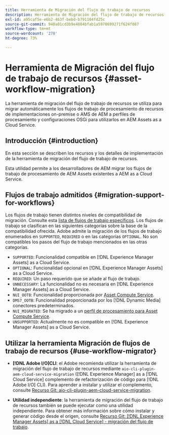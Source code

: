 ```yaml
---
title: Herramienta de Migración del flujo de trabajo de recursos
description: Herramienta de Migración del flujo de trabajo de recursos
exl-id: a95caf5e-e6b2-463f-bebd-b791104fd25c
source-git-commit: 940a01cd3b9e4804bfab1a5970699271f624f087
workflow-type: tm+mt
source-wordcount: '278'
ht-degree: 73%

---
```


# Herramienta de Migración del flujo de trabajo de recursos {#asset-workflow-migration}

La herramienta de migración del flujo de trabajo de recursos se utiliza para migrar automáticamente los flujos de trabajo de procesamiento de recursos de implementaciones on-premise o AMS de AEM a perfiles de procesamiento y configuraciones OSGi para utilizarlos en AEM Assets as a Cloud Service.

## Introducción {#introduction}

En esta sección se describen los recursos y los detalles de implementación de la herramienta de migración del flujo de trabajo de recursos.

Esta utilidad permite a los desarrolladores de AEM migrar los flujos de trabajo de procesamiento de AEM Assets existentes a AEM as a Cloud Service.

## Flujos de trabajo admitidos {#migration-support-for-workflows}

Los flujos de trabajo tienen distintos niveles de compatibilidad de migración. Consulte esta [lista de flujos de trabajo específicos](https://github.com/adobe/aem-cloud-migration/blob/master/src/main/resources/workflowSteps.properties). Los flujos de trabajo se clasifican en las siguientes categorías sobre la base de la compatibilidad ofrecida. Adobe admite la migración de los flujos de trabajo enumerados en `SUPPORTED`, `REQUIRED` o en las categorías `OPTIONAL`. No son compatibles los pasos del flujo de trabajo mencionados en las otras categorías.

* `SUPPORTED`: Funcionalidad compatible en [!DNL Experience Manager Assets] as a Cloud Service.
* `OPTIONAL`: Funcionalidad opcional en [!DNL Experience Manager Assets] as a Cloud Service.
* `REQUIRED`: Un paso requerido que se añade al flujo de trabajo.
* `UNNECESSARY`: La funcionalidad no es necesaria en [!DNL Experience Manager Assets] as a Cloud Service.
* `NUI_OOTB`: Funcionalidad proporcionada por [Asset Compute Service](/help/assets/asset-microservices-configure-and-use.md).
* `DMS7_OOTB`: Funcionalidad proporcionada por los [!DNL Dynamic Media] conectores predeterminados.
* `NUI_MIGRATED`: Se ha migrado a un [perfil de procesamiento para Asset Compute Service](/help/assets/asset-microservices-configure-and-use.md).
* `UNSUPPORTED`: Actualmente no es compatible en [!DNL Experience Manager Assets] as a Cloud Service.

## Utilizar la herramienta Migración de flujos de trabajo de recursos {#use-workflow-migrator}

* **[!DNL Adobe I/O]CLI**: el Adobe recomienda utilizar la herramienta de migración del flujo de trabajo de recursos mediante `aio-cli-plugin-aem-cloud-service-migration` ([!DNL Experience Manager] as a [!DNL Cloud Service] complemento de refactorización de código para [!DNL Adobe I/O] CLI). Para aprender a instalar y utilizar el complemento, consulte [Recurso Git: aio-cli-plugin-aem-cloud-service-migration](https://github.com/adobe/aio-cli-plugin-aem-cloud-service-migration#introduction).

* **Utilidad independiente**: la herramienta de migración del flujo de trabajo de recursos también se puede ejecutar como una utilidad independiente. Para obtener más información sobre cómo instalar y generar código desde el origen, consulte [Recurso Git: [!DNL Experience Manager Assets] as a [!DNL Cloud Service] - migración del flujo de trabajo](https://github.com/adobe/aem-cloud-migration).
